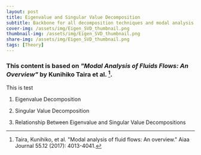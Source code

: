 ```yaml
---
layout: post
title: Eigenvalue and Singular Value Decomposition
subtitle: Backbone for all decomposition techniques and modal analysis
cover-img: /assets/img/Eigen_SVD_thumbnail.png 
thumbnail-img: /assets/img/Eigen_SVD_thumbnail.png
share-img: /assets/img/Eigen_SVD_thumbnail.png
tags: [Theory]
---
```


### This content is based on *"Modal Analysis of Fluids Flows: An Overview"* by Kunihiko Taira et al. [^1]. 

This is test

1. Eigenvalue Decomposition



2. Singular Value Decomposition

3. Relationship Between Eigenvalue and Singular Value Decompositions




[^1]: Taira, Kunihiko, et al. "Modal analysis of fluid flows: An overview." Aiaa Journal 55.12 (2017): 4013-4041. 
